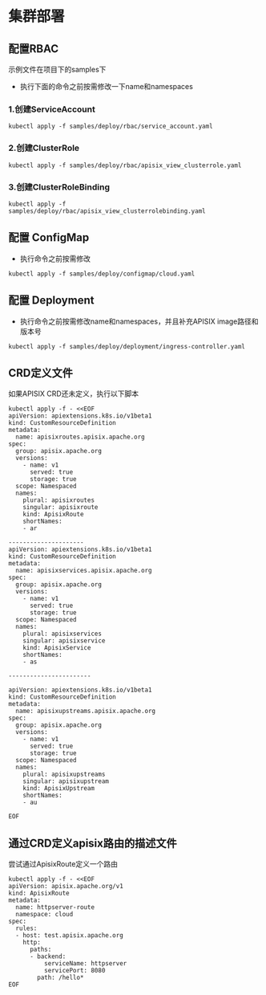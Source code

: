 # 集群部署

## 配置RBAC
示例文件在项目下的samples下
* 执行下面的命令之前按需修改一下name和namespaces
### 1.创建ServiceAccount

```shell
kubectl apply -f samples/deploy/rbac/service_account.yaml
```

### 2.创建ClusterRole
```shell
kubectl apply -f samples/deploy/rbac/apisix_view_clusterrole.yaml
```

### 3.创建ClusterRoleBinding
```shell
kubectl apply -f samples/deploy/rbac/apisix_view_clusterrolebinding.yaml
```

## 配置 ConfigMap
* 执行命令之前按需修改

```shell
kubectl apply -f samples/deploy/configmap/cloud.yaml
```

## 配置 Deployment
* 执行命令之前按需修改name和namespaces，并且补充APISIX image路径和版本号

```shell
kubectl apply -f samples/deploy/deployment/ingress-controller.yaml
```

## CRD定义文件

如果APISIX CRD还未定义，执行以下脚本
```
kubectl apply -f - <<EOF
apiVersion: apiextensions.k8s.io/v1beta1
kind: CustomResourceDefinition
metadata:
  name: apisixroutes.apisix.apache.org
spec:
  group: apisix.apache.org
  versions:
    - name: v1
      served: true
      storage: true
  scope: Namespaced
  names:
    plural: apisixroutes
    singular: apisixroute
    kind: ApisixRoute
    shortNames:
    - ar

---------------------
apiVersion: apiextensions.k8s.io/v1beta1
kind: CustomResourceDefinition
metadata:
  name: apisixservices.apisix.apache.org
spec:
  group: apisix.apache.org
  versions:
    - name: v1
      served: true
      storage: true
  scope: Namespaced
  names:
    plural: apisixservices
    singular: apisixservice
    kind: ApisixService
    shortNames:
    - as

-----------------------

apiVersion: apiextensions.k8s.io/v1beta1
kind: CustomResourceDefinition
metadata:
  name: apisixupstreams.apisix.apache.org
spec:
  group: apisix.apache.org
  versions:
    - name: v1
      served: true
      storage: true
  scope: Namespaced
  names:
    plural: apisixupstreams
    singular: apisixupstream
    kind: ApisixUpstream
    shortNames:
    - au

EOF
```

## 通过CRD定义apisix路由的描述文件

尝试通过ApisixRoute定义一个路由
```
kubectl apply -f - <<EOF
apiVersion: apisix.apache.org/v1
kind: ApisixRoute
metadata:
  name: httpserver-route
  namespace: cloud
spec:
  rules:
  - host: test.apisix.apache.org
    http:
      paths:
      - backend:
          serviceName: httpserver
          servicePort: 8080
        path: /hello*
EOF
```
